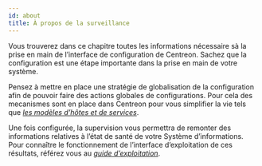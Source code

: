 ```yaml
---
id: about
title: À propos de la surveillance
---
```


Vous trouverez dans ce chapitre toutes les informations nécessaire sà la prise
en main de l’interface de configuration de Centreon. Sachez que la configuration
est une étape importante dans la prise en main de votre système.

Pensez à mettre en place une stratégie de globalisation de la configuration afin
de pouvoir faire des actions globales de configurations. Pour cela des
mecanismes sont en place dans Centreon pour vous simplifier la vie tels que
*[les modèles d’hôtes et de services](templates.html)*.

Une fois configurée, la supervision vous permettra de remonter des informations
relatives à l’état de santé de votre Système d’informations. Pour connaître le
fonctionnement de l’interface d’exploitation de ces résultats, référez vous au
*[guide
d’exploitation](../alerts-notifications/concepts.html)*.
